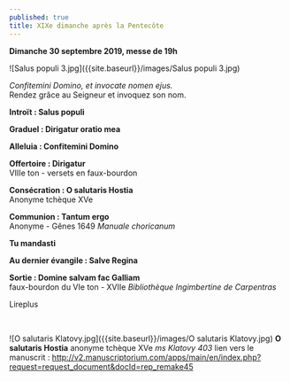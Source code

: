 ```yaml
---
published: true
title: XIXe dimanche après la Pentecôte
---
```

**Dimanche 30 septembre 2019, messe de 19h**  

![Salus populi 3.jpg]({{site.baseurl}}/images/Salus populi 3.jpg)

*Confitemini Domino, et invocate nomen ejus.*   
Rendez grâce au Seigneur et invoquez son nom.

**Introït : Salus populi**

**Graduel : Dirigatur oratio mea**

**Alleluia : Confitemini Domino**

**Offertoire : Dirigatur**  
VIIIe ton - versets en faux-bourdon

**Consécration : O salutaris Hostia**  
Anonyme tchèque XVe 

**Communion : Tantum ergo**  
Anonyme - Gênes 1649 *Manuale choricanum*

**Tu mandasti**

**Au dernier évangile : Salve Regina**

**Sortie : Domine salvam fac Galliam**  
faux-bourdon du VIe ton - XVIIe *Bibliothèque Ingimbertine de Carpentras*

Lireplus

&nbsp;

![O salutaris Klatovy.jpg]({{site.baseurl}}/images/O salutaris Klatovy.jpg)
**O salutaris Hostia** anonyme tchèque XVe *ms Klatovy 403*
lien vers le manuscrit : http://v2.manuscriptorium.com/apps/main/en/index.php?request=request_document&docId=rep_remake45
